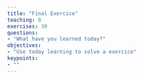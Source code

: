 ```yaml
---
title: "Final Exercice"
teaching: 0
exercises: 30
questions:
- "What have you learned today?"
objectives:
- "Use today learning to solve a exercice"
keypoints:
- ""
---
```

